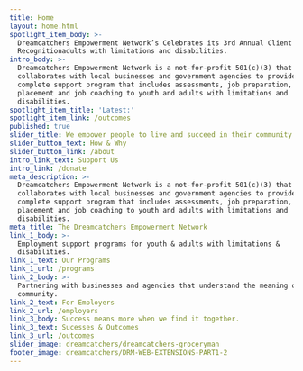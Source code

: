 ```yaml
---
title: Home
layout: home.html
spotlight_item_body: >-
  Dreamcatchers Empowerment Network’s Celebrates its 3rd Annual Client Success
  Recognitionadults with limitations and disabilities.
intro_body: >-
  Dreamcatchers Empowerment Network is a not-for-profit 501(c)(3) that
  collaborates with local businesses and government agencies to provide a
  complete support program that includes assessments, job preparation, job
  placement and job coaching to youth and adults with limitations and
  disabilities.
spotlight_item_title: 'Latest:'
spotlight_item_link: /outcomes
published: true
slider_title: We empower people to live and succeed in their community.
slider_button_text: How & Why
slider_button_link: /about
intro_link_text: Support Us
intro_link: /donate
meta_description: >-
  Dreamcatchers Empowerment Network is a not-for-profit 501(c)(3) that
  collaborates with local businesses and government agencies to provide a
  complete support program that includes assessments, job preparation, job
  placement and job coaching to youth and adults with limitations and
  disabilities.
meta_title: The Dreamcatchers Empowerment Network
link_1_body: >-
  Employment support programs for youth & adults with limitations &
  disabilities.
link_1_text: Our Programs
link_1_url: /programs
link_2_body: >-
  Partnering with businesses and agencies that understand the meaning of
  community.
link_2_text: For Employers
link_2_url: /employers
link_3_body: Success means more when we find it together.
link_3_text: Sucesses & Outcomes
link_3_url: /outcomes
slider_image: dreamcatchers/dreamcatchers-groceryman
footer_image: dreamcatchers/DRM-WEB-EXTENSIONS-PART1-2
---
```

